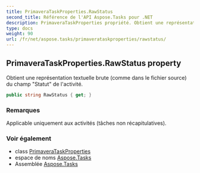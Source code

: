 ```yaml
---
title: PrimaveraTaskProperties.RawStatus
second_title: Référence de l'API Aspose.Tasks pour .NET
description: PrimaveraTaskProperties propriété. Obtient une représentation textuelle brute comme dans le fichier source du champ Statut de lactivité.
type: docs
weight: 90
url: /fr/net/aspose.tasks/primaverataskproperties/rawstatus/
---
```

## PrimaveraTaskProperties.RawStatus property

Obtient une représentation textuelle brute (comme dans le fichier source) du champ "Statut" de l'activité.

```csharp
public string RawStatus { get; }
```

### Remarques

Applicable uniquement aux activités (tâches non récapitulatives).

### Voir également

* class [PrimaveraTaskProperties](../)
* espace de noms [Aspose.Tasks](../../primaverataskproperties/)
* Assemblée [Aspose.Tasks](../../../)



